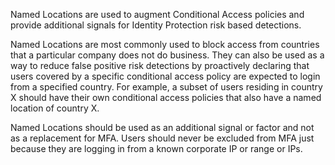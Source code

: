 Named Locations are used to augment Conditional Access policies and provide additional signals for Identity Protection risk based detections.

Named Locations are most commonly used to block access from countries that a particular company does not do business. They can also be used as a way to reduce false positive risk detections by proactively declaring that users covered by a specific conditional access policy are expected to login from a specified country. For example, a subset of users residing in country X should have their own conditional access policies that also have a named location of country X.

Named Locations should be used as an additional signal or factor and not as a replacement for MFA. Users should never be excluded from MFA just because they are logging in from a known corporate IP or range or IPs.
